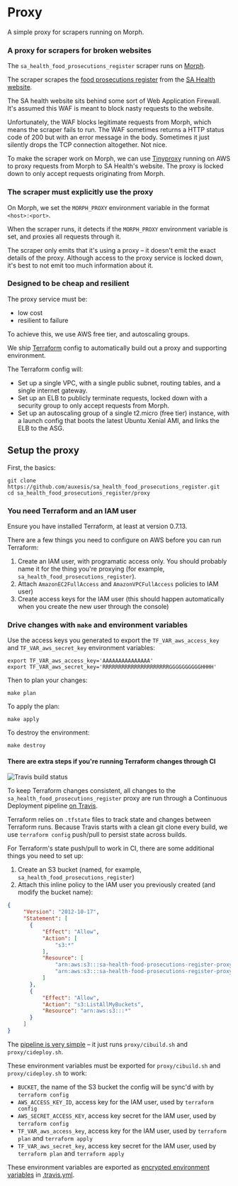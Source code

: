 # Proxy

A simple proxy for scrapers running on Morph.

### A proxy for scrapers for broken websites

The `sa_health_food_prosecutions_register` scraper runs on [Morph](https://morph.io/auxesis/sa_health_food_prosecutions_register).

The scraper scrapes the [food prosecutions register](http://www.sahealth.sa.gov.au/wps/wcm/connect/public+content/sa+health+internet/about+us/legislation/food+legislation/food+prosecution+register) from the [SA Health website](http://sahealth.sa.gov.au/).

The SA health website sits behind some sort of Web Application Firewall. It's assumed this WAF is meant to block nasty requests to the website.

Unfortunately, the WAF blocks legitimate requests from Morph, which means the scraper fails to run. The WAF sometimes returns a HTTP status code of 200 but with an error message in the body. Sometimes it just silently drops the TCP connection altogether. Not nice.

To make the scraper work on Morph, we can use [Tinyproxy](https://tinyproxy.github.io/) running on AWS to proxy requests from Morph to SA Health's website. The proxy is locked down to only accept requests originating from Morph.

### The scraper must explicitly use the proxy

On Morph, we set the `MORPH_PROXY` environment variable in the format `<host>:<port>`.

When the scraper runs, it detects if the `MORPH_PROXY` environment variable is set, and proxies all requests through it.

The scraper only emits that it's using a proxy – it doesn't emit the exact details of the proxy. Although access to the proxy service is locked down, it's best to not emit too much information about it.

### Designed to be cheap and resilient

The proxy service must be:

 - low cost
 - resilient to failure

To achieve this, we use AWS free tier, and autoscaling groups.

We ship [Terraform](https://terraform.io) config to automatically build out a proxy and supporting environment.

The Terraform config will:

 - Set up a single VPC, with a single public subnet, routing tables, and a single internet gateway.
 - Set up an ELB to publicly terminate requests, locked down with a security group to only accept requests from Morph.
 - Set up an autoscaling group of a single t2.micro (free tier) instance, with a launch config that boots the latest Ubuntu Xenial AMI, and links the ELB to the ASG.

## Setup the proxy

First, the basics:

```
git clone https://github.com/auxesis/sa_health_food_prosecutions_register.git
cd sa_health_food_prosecutions_register/proxy
```

### You need Terraform and an IAM user

Ensure you have installed Terraform, at least at version 0.7.13.

There are a few things you need to configure on AWS before you can run Terraform:

 1. Create an IAM user, with programatic access only. You should probably name it for the thing you're proxying (for example, `sa_health_food_prosecutions_register`).
 1. Attach `AmazonEC2FullAccess` and `AmazonVPCFullAccess` policies to IAM user)
 1. Create access keys for the IAM user (this should happen automatically when you create the new user through the console)

### Drive changes with `make` and environment variables

Use the access keys you generated to export the `TF_VAR_aws_access_key` and `TF_VAR_aws_secret_key` environment variables:

```
export TF_VAR_aws_access_key='AAAAAAAAAAAAAAA'
export TF_VAR_aws_secret_key='RRRRRRRRRRRRRRRRRRRRRGGGGGGGGGGHHHH'
```

Then to plan your changes:

```
make plan
```

To apply the plan:

```
make apply
```

To destroy the environment:

```
make destroy
```

#### There are extra steps if you're running Terraform changes through CI

![Travis build status](https://travis-ci.org/auxesis/sa_health_food_prosecutions_register.svg?branch=master)

To keep Terraform changes consistent, all changes to the `sa_health_food_prosecutions_register` proxy are run through a Continuous Deployment pipeline [on Travis](https://travis-ci.org/auxesis/sa_health_food_prosecutions_register).

Terraform relies on `.tfstate` files to track state and changes between Terraform runs. Because Travis starts with a clean git clone every build, we use `terraform config` push/pull to persist state across builds.

For Terraform's state push/pull to work in CI, there are some additional things you need to set up:

 1. Create an S3 bucket (named, for example, `sa_health_food_prosecutions_register`)
 1. Attach this inline policy to the IAM user you previously created (and modify the bucket name):
 ``` json
 {
      "Version": "2012-10-17",
      "Statement": [
        {
            "Effect": "Allow",
            "Action": [
                "s3:*"
            ],
            "Resource": [
                "arn:aws:s3:::sa-health-food-prosecutions-register-proxy",
                "arn:aws:s3:::sa-health-food-prosecutions-register-proxy/*"
            ]
        },
        {
            "Effect": "Allow",
            "Action": "s3:ListAllMyBuckets",
            "Resource": "arn:aws:s3:::*"
        }
      ]
 }
 ```

The [pipeline is very simple](https://github.com/auxesis/sa_health_food_prosecutions_register/blob/master/.travis.yml) – it just runs `proxy/cibuild.sh` and `proxy/cideploy.sh`.

These environment variables must be exported for `proxy/cibuild.sh` and `proxy/cideploy.sh` to work:

 - `BUCKET`, the name of the S3 bucket the config will be sync'd with by `terraform config`
 - `AWS_ACCESS_KEY_ID`, access key for the IAM user, used by `terraform config`
 - `AWS_SECRET_ACCESS_KEY`, access key secret for the IAM user, used by `terraform config`
 - `TF_VAR_aws_access_key`, access key for the IAM user, used by `terraform plan` and `terraform apply`
 - `TF_VAR_aws_secret_key`, access key secret for the IAM user, used by `terraform plan` and `terraform apply`

These environment variables are exported as [encrypted environment variables](https://docs.travis-ci.com/user/environment-variables/#Defining-encrypted-variables-in-.travis.yml) in [.travis.yml](https://github.com/auxesis/sa_health_food_prosecutions_register/blob/master/.travis.yml).
